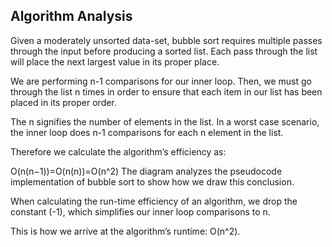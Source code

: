## Algorithm Analysis

Given a moderately unsorted data-set, bubble sort requires multiple passes through the input before producing a sorted list. Each pass through the list will place the next largest value in its proper place.

We are performing n-1 comparisons for our inner loop. Then, we must go through the list n times in order to ensure that each item in our list has been placed in its proper order.

The n signifies the number of elements in the list. In a worst case scenario, the inner loop does n-1 comparisons for each n element in the list.

Therefore we calculate the algorithm’s efficiency as:

O(n(n−1))=O(n(n))=O(n^2)
The diagram analyzes the pseudocode implementation of bubble sort to show how we draw this conclusion.

When calculating the run-time efficiency of an algorithm, we drop the constant (-1), which simplifies our inner loop comparisons to n.

This is how we arrive at the algorithm’s runtime: O(n^2).
